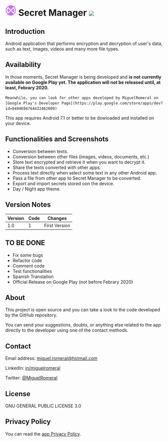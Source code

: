 # <img alt='SecretManager' src='https://github.com/miguelromeral/SecretManager/blob/master/app/src/main/ic_launcher_sm_v2-web.png' height="35" width="auto" /> Secret Manager ![](https://img.shields.io/badge/android-7.1-green)

## Introduction

Android application that performs encryption and decryption of user's data, such as text, images, videos and many more file types.

## Availability

In those moments, Secret Manager is being developed and **is not currently available on Google Play yet. The application will not be released until, at least, Febrary 2020.**

`Meanwhile, you can look for other apps developed by MiguelRomeral on [Google Play's Developer Page](https://play.google.com/store/apps/dev?id=8494694764432462089)`

This app requires Android 7.1 or better to be dowloaded and installed on your device.

## Functionalities and Screenshots

* Conversion between texts.
* Conversion between other files (images, videos, documents, etc.)
* Store text encrypted and retrieve it when you want to decrypt it.
* Share the texts converted with other apps.
* Process text directly when select some text in any other Android app.
* Pass a file from other app to Secret Manager to be converted.
* Export and import secrets stored oon the device.
* Day / Night app theme.

## Version Notes

Version|Code|Changes
--- | --- | ---
1.0|1|First Version

## TO BE DONE

* Fix some bugs
* Refactor code
* Comment code
* Test functionalities
* Spanish Translation
* Official Release on Google Play (not before Febrary 2020)

## About

This project is open source and you can take a look to the code developed by the GitHub repository.

You can send your suggestions, doubts, or anything else related to the app directly to the developer using one of the contact methods.

## Contact

Email address: [miguel.romeral@hotmail.com](mailto:miguel.romeral@hotmail.com)

LinkedIn: [in/miguelromeral](https://www.linkedin.com/in/miguelromeral/)

Twitter: [@MiguelRomeral](https://twitter.com/MiguelRomeral)

## License

GNU GENERAL PUBLIC LICENSE 3.0

## Privacy Policy

You can read the [app Privacy Policy](https://github.com/miguelromeral/SecretManager/blob/master/PRIVACY-POLICY.md).